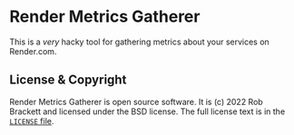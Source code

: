 # Render Metrics Gatherer

This is a *very* hacky tool for gathering metrics about your services on Render.com.


## License & Copyright

Render Metrics Gatherer is open source software. It is (c) 2022 Rob Brackett and licensed under the BSD license. The full license text is in the [`LICENSE` file](./LICENSE).
